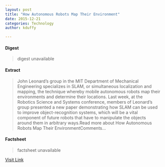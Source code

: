 ```yaml
---
layout: post
title: "How Autonomous Robots Map Their Environment"
date: 2015-12-21
categories: Technology
author: kduffy

---
```



#### Digest
>digest unavailable

#### Extract
>John Leonard’s group in the MIT Department of Mechanical Engineering specializes in SLAM, or simultaneous localization and mapping, the technique whereby mobile autonomous robots map their environments and determine their locations. Last week, at the Robotics Science and Systems conference, members of Leonard’s group presented a new paper demonstrating how SLAM can be used to improve object-recognition systems, which will be a vital component of future robots that have to manipulate the objects around them in arbitrary ways.Read more about How Autonomous Robots Map Their EnvironmentComments...

#### Factsheet
>factsheet unavailable

[Visit Link](http://www.pddnet.com/news/2015/07/how-autonomous-robots-map-their-environment)



